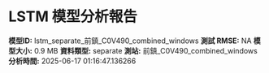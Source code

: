 # LSTM 模型分析報告
**模型ID:** lstm_separate_前鎮_C0V490_combined_windows
**測試 RMSE:** NA
**模型大小:** 0.9 MB
**資料類型:** separate
**測站:** 前鎮_C0V490_combined_windows
**分析時間:** 2025-06-17 01:16:47.136266

